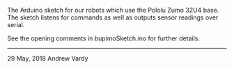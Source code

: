 The Arduino sketch for our robots which use the Pololu Zumo 32U4 base. The
sketch listens for commands as well as outputs sensor readings over serial. 

See the opening comments in bupimoSketch.ino for further details.

------------------------------------------------------------------------

29 May, 2018
Andrew Vardy

